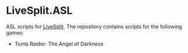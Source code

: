 # LiveSplit.ASL
ASL scripts for [LiveSplit](https://github.com/LiveSplit/LiveSplit). The repository contains scripts for the following games:

* Tomb Raider: The Angel of Darkness
